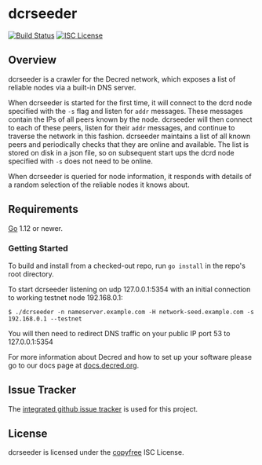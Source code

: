 dcrseeder
=========

[![Build Status](https://github.com/decred/dcrseeder/workflows/Build%20and%20Test/badge.svg)](https://github.com/decred/dcrseeder/actions)
[![ISC License](https://img.shields.io/badge/license-ISC-blue.svg)](http://copyfree.org)

## Overview

dcrseeder is a crawler for the Decred network, which exposes a list of reliable
nodes via a built-in DNS server.

When dcrseeder is started for the first time, it will connect to the dcrd node
specified with the `-s` flag and listen for `addr` messages. These messages
contain the IPs of all peers known by the node. dcrseeder will then connect to
each of these peers, listen for their `addr` messages, and continue to traverse
the network in this fashion. dcrseeder maintains a list of all known peers and
periodically checks that they are online and available. The list is stored on
disk in a json file, so on subsequent start ups the dcrd node specified with
`-s` does not need to be online.

When dcrseeder is queried for node information, it responds with details of a
random selection of the reliable nodes it knows about.

## Requirements

[Go](https://golang.org) 1.12 or newer.

### Getting Started

To build and install from a checked-out repo, run `go install` in the repo's
root directory.

To start dcrseeder listening on udp 127.0.0.1:5354 with an initial connection to working testnet node 192.168.0.1:

```no-highlight
$ ./dcrseeder -n nameserver.example.com -H network-seed.example.com -s 192.168.0.1 --testnet
```

You will then need to redirect DNS traffic on your public IP port 53 to 127.0.0.1:5354

For more information about Decred and how to set up your software please go to
our docs page at [docs.decred.org](https://docs.decred.org/getting-started/beginner-guide/).

## Issue Tracker

The [integrated github issue tracker](https://github.com/decred/dcrseeder/issues)
is used for this project.

## License

dcrseeder is licensed under the [copyfree](http://copyfree.org) ISC License.
